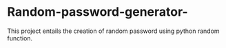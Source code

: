 # Random-password-generator-
This project entails the creation of random password using python random function.
